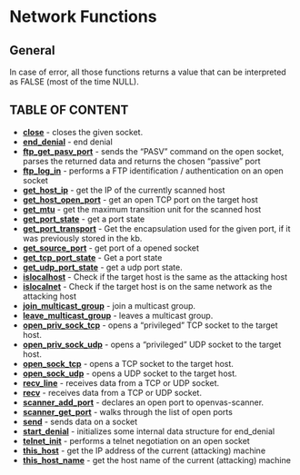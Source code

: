 # Network Functions

## General

In case of error, all those functions returns a value that can be interpreted as FALSE (most of the time NULL).

## TABLE OF CONTENT

- **[close](close.md)** - closes the given socket.
- **[end_denial](end_denial.md)** - end denial
- **[ftp_get_pasv_port](ftp_get_pasv_port.md)** - sends the “PASV” command on the open socket, parses the returned data and returns the chosen “passive” port
- **[ftp_log_in](ftp_log_in.md)** - performs a FTP identification / authentication on an open socket
- **[get_host_ip](get_host_ip.md)** - get the IP of the currently scanned host
- **[get_host_open_port](get_host_open_port.md)** - get an open TCP port on the target host
- **[get_mtu](get_mtu.md)** - get the maximum transition unit for the scanned host
- **[get_port_state](get_port_state.md)** - get a port state
- **[get_port_transport](get_port_transport.md)** - Get the encapsulation used for the given port, if it was previously stored in the kb.
- **[get_source_port](get_source_port.md)** - get port of a opened socket
- **[get_tcp_port_state](get_tcp_port_state.md)** - Get a port state
- **[get_udp_port_state](get_udp_port_state.md)** - get a udp port state.
- **[islocalhost](islocalhost.md)** - Check if the  target host is the same as the attacking host
- **[islocalnet](islocalnet.md)** - Check if the target host is on the same network as the attacking host
- **[join_multicast_group](join_multicast_group.md)** - join a multicast group.
- **[leave_multicast_group](leave_multicast_group.md)** - leaves a multicast group.
- **[open_priv_sock_tcp](open_priv_sock_tcp.md)** - opens a “privileged” TCP socket to the target host.
- **[open_priv_sock_udp](open_priv_sock_udp.md)** - opens a “privileged” UDP socket to the target host.
- **[open_sock_tcp](open_sock_tcp.md)** - opens a TCP socket to the target host.
- **[open_sock_udp](open_sock_udp.md)** - opens a UDP socket to the target host.
- **[recv_line](recv_line.md)** - receives data from a TCP or UDP socket.
- **[recv](recv.md)** - receives data from a TCP or UDP socket.
- **[scanner_add_port](scanner_add_port.md)** - declares an open port to openvas-scanner.
- **[scanner_get_port](scanner_get_port.md)** - walks through the list of open ports
- **[send](send.md)** - sends data on a socket
- **[start_denial](start_denial.md)** - initializes some internal data structure for end_denial
- **[telnet_init](telnet_init.md)** - performs a telnet negotiation on an open socket
- **[this_host](this_host.md)** - get the IP address of the current (attacking) machine
- **[this_host_name](this_host_name.md)** - get the host name of the current (attacking) machine
